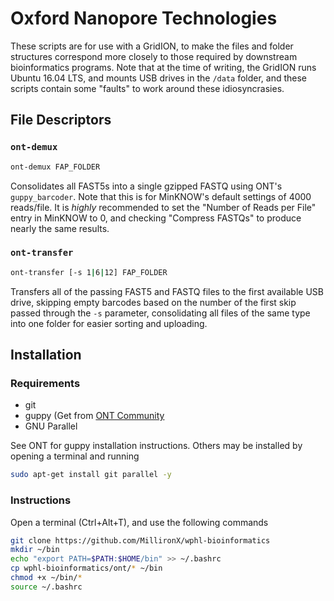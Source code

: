 # Oxford Nanopore Technologies

These scripts are for use with a GridION, to make the files and folder structures correspond more closely to those required by downstream bioinformatics programs.
Note that at the time of writing, the GridION runs Ubuntu 16.04 LTS, and mounts USB drives in the `/data` folder, and these scripts contain some "faults" to work around these idiosyncrasies.

## File Descriptors

### `ont-demux`

```bash
ont-demux FAP_FOLDER
```

Consolidates all FAST5s into a single gzipped FASTQ using ONT's `guppy_barcoder`. Note that this is for MinKNOW's default settings of 4000 reads/file. It is _highly_ recommended to set the "Number of Reads per File" entry in MinKNOW to 0, and checking "Compress FASTQs" to produce nearly the same results.

### `ont-transfer`

```bash
ont-transfer [-s 1|6|12] FAP_FOLDER
```

Transfers all of the passing FAST5 and FASTQ files to the first available USB drive, skipping empty barcodes based on the number of the first skip passed through the `-s` parameter, consolidating all files of the same type into one folder for easier sorting and uploading.

## Installation

### Requirements

- git
- guppy (Get from [ONT Community](https://nanoporetech.com/community)
- GNU Parallel

See ONT for guppy installation instructions. Others may be installed by opening a terminal and running

```bash
sudo apt-get install git parallel -y
```

### Instructions

Open a terminal (Ctrl+Alt+T), and use the following commands

```bash
git clone https://github.com/MillironX/wphl-bioinformatics
mkdir ~/bin
echo "export PATH=$PATH:$HOME/bin" >> ~/.bashrc
cp wphl-bioinformatics/ont/* ~/bin
chmod +x ~/bin/*
source ~/.bashrc
```
